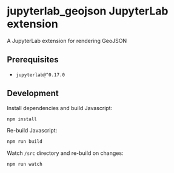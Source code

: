 # jupyterlab_geojson JupyterLab extension

A JupyterLab extension for rendering GeoJSON

## Prerequisites

* `jupyterlab@^0.17.0`

## Development

Install dependencies and build Javascript:

```bash
npm install
```

Re-build Javascript:

```bash
npm run build
```

Watch `/src` directory and re-build on changes:

```bash
npm run watch
```
